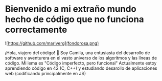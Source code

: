 
# Bienvenido a mi extraño mundo hecho de código que no funciona correctamente 
![https://github.com/mariverg](fondorosa.png)


¡Hola, viajero del código! 🚀 Soy Camila, una entusiasta del desarrollo de software y aventurera en el vasto universo de los algoritmos y las líneas de código. Mi lema es "Código imperfecto, pero funcional"
Actualmente estoy aprendiendo código en 42 (C, C++) y estudiando desarollo de aplicaciones web (codificando principalmente en JS)
